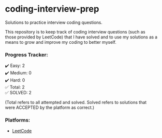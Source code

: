 # coding-interview-prep
Solutions to practice interview coding questions.  

This repository is to keep track of coding interview questions (such as those provided by LeetCode) that I have solved and to use my solutions as a means to grow and improve my coding to better myself.  

### Progress Tracker:  
✔️ Easy: 2   
✔️ Medium: 0  
✔️ Hard: 0  
✅ Total: 2  
✅ SOLVED: 2   
  
(Total refers to all attempted and solved. Solved refers to solutions that were ACCEPTED by the platform as correct.)

### Platforms:  
- [LeetCode](https://leetcode.com/)  

